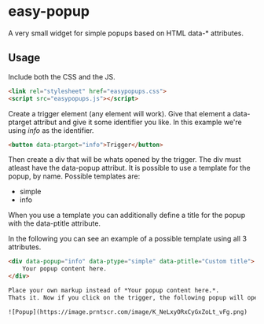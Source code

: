# easy-popup

A very small widget for simple popups based on HTML data-* attributes.

## Usage

Include both the CSS and the JS.

```html
<link rel="stylesheet" href="easypopups.css">
<script src="easypopups.js"></script>
```

Create a trigger element (any element will work).
Give that element a data-ptarget attribut and give
it some identifier you like. 
In this example we're using *info* as the identifier.

```html
<button data-ptarget="info">Trigger</button>
```

Then create a div that will be whats opened by the trigger. 
The div must atleast have the data-popup attribut.
It is possible to use a template for the popup, by name.
Possible templates are: 

- simple
- info

When you use a template you can additionally define a title for the popup
with the data-ptitle attribute.

In the following you can see an example of a possible template 
using all 3 attributes.

```html
<div data-popup="info" data-ptype="simple" data-ptitle="Custom title">
    Your popup content here.
</div>

Place your own markup instead of *Your popup content here.*.
Thats it. Now if you click on the trigger, the following popup will open.

![Popup](https://image.prntscr.com/image/K_NeLxyORxCyGxZoLt_vFg.png)


